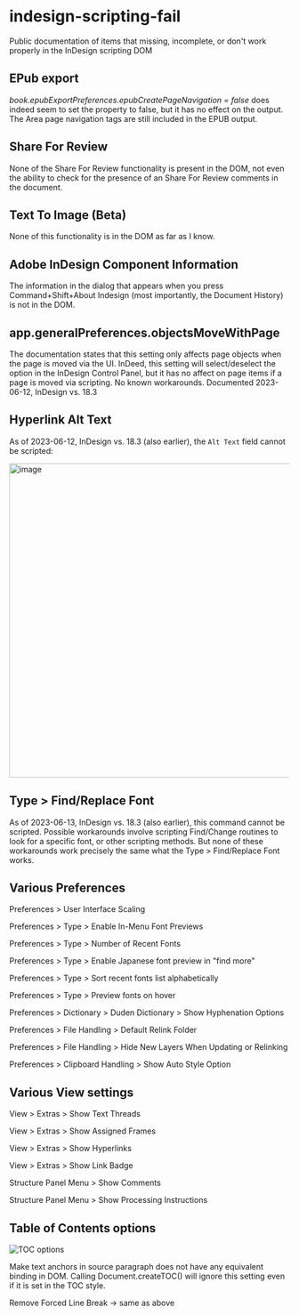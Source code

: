 # indesign-scripting-fail
Public documentation of items that missing, incomplete, or don't work properly in the InDesign scripting DOM

## EPub export
_book.epubExportPreferences.epubCreatePageNavigation = false_ does indeed seem to set the property to false, but it has no effect on the output. The Area page navigation tags are still included in the EPUB output.

## Share For Review
None of the Share For Review functionality is present in the DOM, not even the ability to check for the presence of an Share For Review comments in the document.

## Text To Image (Beta)
None of this functionality is in the DOM as far as I know.

## Adobe InDesign Component Information
The information in the dialog that appears when you press Command+Shift+About Indesign (most importantly, the Document History) is not in the DOM.

## app.generalPreferences.objectsMoveWithPage
The documentation states that this setting only affects page objects when the page is moved via the UI. InDeed, this setting will select/deselect the option in the InDesign Control Panel, but it has no affect on page items if a page is moved via scripting. No known workarounds. Documented 2023-06-12, InDesign vs. 18.3

## Hyperlink Alt Text
As of 2023-06-12, InDesign vs. 18.3 (also earlier), the `Alt Text` field cannot be scripted:

<img width="565" alt="image" src="https://github.com/gilbertconsult/indesign-scripting-fail/assets/10133752/d596b430-4c17-470c-883c-b93719e9db13">

## Type > Find/Replace Font
As of 2023-06-13, InDesign vs. 18.3 (also earlier), this command cannot be scripted. Possible workarounds involve scripting Find/Change routines to look for a specific font, or other scripting methods. But none of these workarounds work precisely the same what the Type > Find/Replace Font works.

## Various Preferences

Preferences > User Interface Scaling

Preferences > Type > Enable In-Menu Font Previews

Preferences > Type > Number of Recent Fonts

Preferences > Type >  Enable Japanese font preview in "find more"

Preferences > Type > Sort recent fonts list alphabetically

Preferences > Type > Preview fonts on hover

Preferences > Dictionary > Duden Dictionary > Show Hyphenation Options

Preferences > File Handling > Default Relink Folder

Preferences > File Handling > Hide New Layers When Updating or Relinking

Preferences > Clipboard Handling > Show Auto Style Option

## Various View settings

View > Extras > Show Text Threads

View > Extras > Show Assigned Frames

View > Extras > Show Hyperlinks

View > Extras > Show Link Badge

Structure Panel Menu > Show Comments

Structure Panel Menu > Show Processing Instructions

## Table of Contents options

![TOC options](image.png)

Make text anchors in source paragraph does not have any equivalent binding in DOM. Calling Document.createTOC() will ignore this setting even if it is set in the TOC style.

Remove Forced Line Break -> same as above
